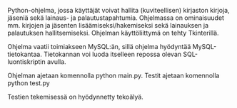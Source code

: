 Python-ohjelma, jossa käyttäjät voivat hallita (kuviteellisen) kirjaston kirjoja, jäseniä sekä lainaus- ja palautustapahtumia. Ohjelmassa on ominaisuudet mm. kirjojen ja jäsenten lisäämiseksi/hakemiseksi sekä lainauksen ja palautuksen hallitsemiseksi. Ohjelman käyttöliittymä on tehty Tkinterillä.

Ohjelma vaatii toimiakseen MySQL:än, sillä ohjelma hyödyntää MySQL-tietokantaa. Tietokannan voi luoda itselleen repossa olevan SQL-luontiskriptin avulla.

Ohjelman ajetaan komennolla python main.py. Testit ajetaan komennolla python test.py

Testien tekemisessä on hyödynnetty tekoälyä.
